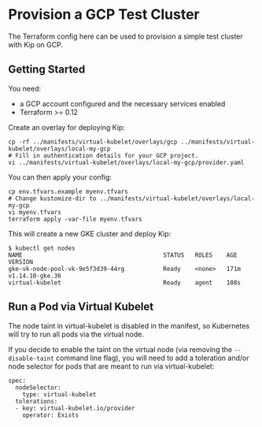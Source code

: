 # Provision a GCP Test Cluster

The Terraform config here can be used to provision a simple test cluster with Kip on GCP.

## Getting Started

You need:
* a GCP account configured and the necessary services enabled
* Terraform >= 0.12

Create an overlay for deploying Kip:

    cp -rf ../manifests/virtual-kubelet/overlays/gcp ../manifests/virtual-kubelet/overlays/local-my-gcp
    # Fill in authentication details for your GCP project.
    vi ../manifests/virtual-kubelet/overlays/local-my-gcp/provider.yaml

You can then apply your config:

    cp env.tfvars.example myenv.tfvars
    # Change kustomize-dir to ../manifests/virtual-kubelet/overlays/local-my-gcp
    vi myenv.tfvars
    terraform apply -var-file myenv.tfvars

This will create a new GKE cluster and deploy Kip:

    $ kubectl get nodes
    NAME                                        STATUS   ROLES    AGE    VERSION
    gke-vk-node-pool-vk-9e5f3d39-44rg           Ready    <none>   171m   v1.14.10-gke.36
    virtual-kubelet                             Ready    agent    108s

## Run a Pod via Virtual Kubelet

The node taint in virtual-kubelet is disabled in the manifest, so Kubernetes will try to run all pods via the virtual node.

If you decide to enable the taint on the virtual node (via removing the `--disable-taint` command line flag), you will need to add a toleration and/or node selector for pods that are meant to run via virtual-kubelet:

    spec:
      nodeSelector:
        type: virtual-kubelet
      tolerations:
      - key: virtual-kubelet.io/provider
        operator: Exists
